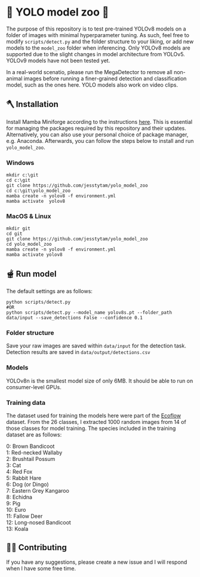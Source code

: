 # :paw_prints: YOLO model zoo :paw_prints:

The purpose of this repository is to test pre-trained YOLOv8 models on a folder of images with minimal hyperparameter tuning. As such, feel free to modify `scripts/detect.py` and the folder structure to your liking, or add new models to the `model_zoo` folder when inferencing. Only YOLOv8 models are supported due to the slight changes in model architecture from YOLOv5. YOLOv9 models have not been tested yet.

In a real-world scenatio, please run the MegaDetector to remove all non-animal images before running a finer-grained detection and classification model, such as the ones here. YOLO models also work on video clips.

## :axe: Installation

Install Mamba Miniforge according to the instructions [here](https://github.com/conda-forge/miniforge?tab=readme-ov-file#download). This is essential for managing the packages required by this repository and their updates. Alternatively, you can also use your personal choice of package manager, e.g. Anaconda. Afterwards, you can follow the steps below to install and run `yolo_model_zoo`.

### Windows

```
mkdir c:\git
cd c:\git
git clone https://github.com/jesstytam/yolo_model_zoo
cd c:\git\yolo_model_zoo
mamba create -n yolov8 -f environment.yml
mamba activate  yolov8
```

### MacOS & Linux

```
mkdir git
cd git
git clone https://github.com/jesstytam/yolo_model_zoo
cd yolo_model_zoo
mamba create -n yolov8 -f environment.yml
mamba activate yolov8
```

## :fondue: Run model

The default settings are as follows:
```
python scripts/detect.py
#OR
python scripts/detect.py --model_name yolov8s.pt --folder_path data/input --save_detections False --confidence 0.1
```

### Folder structure

Save your raw images are saved within `data/input` for the detection task. Detection results are saved in `data/output/detections.csv`

### Models

YOLOv8n is the smallest model size of only 6MB. It should be able to run on consumer-level GPUs.

### Training data

The dataset used for training the models here were part of the [Ecoflow](https://github.com/microsoft/Ecoflow) dataset. From the 26 classes, I extracted 1000 random images from 14 of those classes for model training. The species included in the training dataset are as follows: <br />

  0: Brown Bandicoot <br />
  1: Red-necked Wallaby <br />
  2: Brushtail Possum <br />
  3: Cat <br />
  4: Red Fox <br />
  5: Rabbit Hare <br />
  6: Dog (or Dingo) <br />
  7: Eastern Grey Kangaroo <br />
  8: Echidna <br />
  9: Pig <br />
  10: Euro <br />
  11: Fallow Deer <br />
  12: Long-nosed Bandicoot <br />
  13: Koala <br />

## :climbing_man: Contributing
If you have any suggestions, please create a new issue and I will respond when I have some free time.